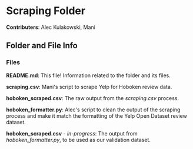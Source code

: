# Scraping Folder 

**Contributers**: Alec Kulakowski, Mani 

Folder and File Info 
--------------------

### Files

**README.md**: This file! Information related to the folder and its files. 

**scraping.csv**: Mani's script to scrape Yelp for Hoboken review data. 

**hoboken_scraped.csv**: The raw output from the *scraping.csv* process. 

**hoboken_formatter.py**: Alec's script to clean the output of the scraping process
and make it match the formatting of the Yelp Open Dataset review dataset. 

**hoboken_scraped.csv** - *in-progress*: The output from *hoboken_formatter.py*, 
to be used as our validation dataset. 
